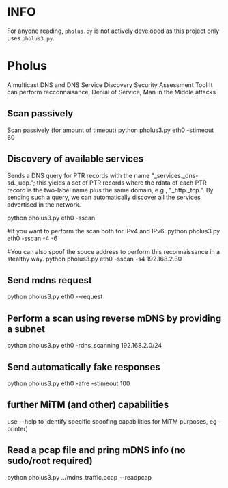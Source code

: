 # INFO
For anyone reading, `pholus.py` is not actively developed as this project only uses `pholus3.py`. 

# Pholus
A multicast DNS and DNS Service Discovery Security Assessment Tool
It can perform recconnaisance, Denial of Service, Man in the Middle attacks

## Scan passively
Scan passively (for amount of timeout)
python pholus3.py eth0 -stimeout 60

## Discovery of available services
Sends a DNS query for PTR records with the name "_services._dns-sd._udp.<Domain>"; 
this  yields a set of PTR records where the rdata of each PTR record is the two-label
<Service> name plus the same domain, e.g., "_http._tcp.<Domain>". 
By sending such a query, we can automatically discover all the services advertised in the network. 

python pholus3.py eth0 -sscan

#If you want to perform the scan both for IPv4 and IPv6:
python pholus3.py eth0 -sscan -4 -6

#You can also spoof the souce address to perform this reconnaissance in a stealthy way.
python pholus3.py eth0 -sscan -s4 192.168.2.30

## Send mdns request 
python pholus3.py eth0 --request

## Perform a scan using reverse mDNS by providing a subnet
python pholus3.py eth0 -rdns_scanning 192.168.2.0/24

## Send automatically fake responses
python pholus3.py eth0 -afre -stimeout 100

## further MiTM (and other) capabilities  
use --help to identify specific spoofing capabilities for MiTM purposes, eg -printer)  
  
## Read a pcap file and pring mDNS info (no sudo/root required)
python pholus3.py ../mdns_traffic.pcap --readpcap
